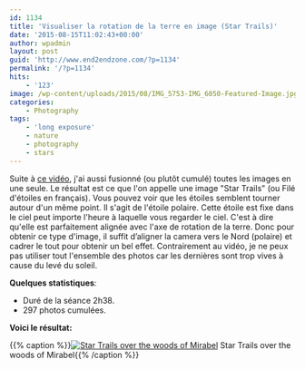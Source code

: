 ```yaml
---
id: 1134
title: 'Visualiser la rotation de la terre en image (Star Trails)'
date: '2015-08-15T11:02:43+00:00'
author: wpadmin
layout: post
guid: 'http://www.end2endzone.com/?p=1134'
permalink: '/?p=1134'
hits:
    - '123'
image: /wp-content/uploads/2015/08/IMG_5753-IMG_6050-Featured-Image.jpg
categories:
    - Photography
tags:
    - 'long exposure'
    - nature
    - photography
    - stars
---
```


Suite à [ce vidéo](/visualiser-la-rotation-de-la-terre-en-video/), j'ai aussi fusionné (ou plutôt cumulé) toutes les images en une seule. Le résultat est ce que l'on appelle une image "Star Trails" (ou Filé d'étoiles en français). Vous pouvez voir que les étoiles semblent tourner autour d'un même point. Il s'agit de l'étoile polaire. Cette étoile est fixe dans le ciel peut importe l'heure à laquelle vous regarder le ciel. C'est à dire qu'elle est parfaitement alignée avec l'axe de rotation de la terre. Donc pour obtenir ce type d'image, il suffit d’aligner la camera vers le Nord (polaire) et cadrer le tout pour obtenir un bel effet. Contrairement au vidéo, je ne peux pas utiliser tout l'ensemble des photos car les dernières sont trop vives à cause du levé du soleil.

**Quelques statistiques**:

- Duré de la séance 2h38.
- 297 photos cumulées.

**Voici le résultat:**

{{% caption %}}[![Star Trails over the woods of Mirabel](https://www.end2endzone.com/wp-content/uploads/2015/08/StarStaX_IMG_5753-IMG_6050_lighten_e2ez-672x448.jpg)](https://www.flickr.com/photos/154618444@N05/37690259711/in/dateposted-public/) Star Trails over the woods of Mirabel{{% /caption %}}
